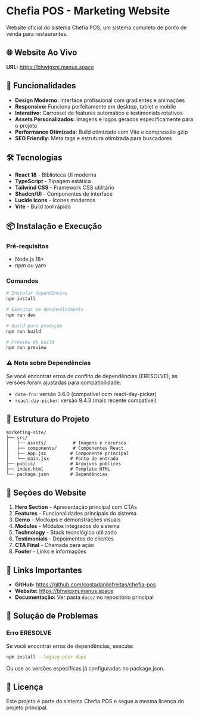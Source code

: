 # Chefia POS - Marketing Website

Website oficial do sistema Chefia POS, um sistema completo de ponto de venda para restaurantes.

## 🌐 Website Ao Vivo

**URL:** https://bhwjgxnj.manus.space

## 🚀 Funcionalidades

- **Design Moderno:** Interface profissional com gradientes e animações
- **Responsivo:** Funciona perfeitamente em desktop, tablet e mobile
- **Interativo:** Carrossel de features automático e testimonials rotativos
- **Assets Personalizados:** Imagens e logos gerados especificamente para o projeto
- **Performance Otimizada:** Build otimizado com Vite e compressão gzip
- **SEO Friendly:** Meta tags e estrutura otimizada para buscadores

## 🛠️ Tecnologias

- **React 18** - Biblioteca UI moderna
- **TypeScript** - Tipagem estática
- **Tailwind CSS** - Framework CSS utilitário
- **Shadcn/UI** - Componentes de interface
- **Lucide Icons** - Ícones modernos
- **Vite** - Build tool rápido

## 📦 Instalação e Execução

### Pré-requisitos
- Node.js 18+
- npm ou yarn

### Comandos

```bash
# Instalar dependências
npm install

# Executar em desenvolvimento
npm run dev

# Build para produção
npm run build

# Preview do build
npm run preview
```

### ⚠️ Nota sobre Dependências

Se você encontrar erros de conflito de dependências (ERESOLVE), as versões foram ajustadas para compatibilidade:
- `date-fns`: versão 3.6.0 (compatível com react-day-picker)
- `react-day-picker`: versão 9.4.3 (mais recente compatível)

## 📁 Estrutura do Projeto

```
marketing-site/
├── src/
│   ├── assets/          # Imagens e recursos
│   ├── components/      # Componentes React
│   ├── App.jsx         # Componente principal
│   └── main.jsx        # Ponto de entrada
├── public/             # Arquivos públicos
├── index.html          # Template HTML
└── package.json        # Dependências
```

## 🎨 Seções do Website

1. **Hero Section** - Apresentação principal com CTAs
2. **Features** - Funcionalidades principais do sistema
3. **Demo** - Mockups e demonstrações visuais
4. **Modules** - Módulos integrados do sistema
5. **Technology** - Stack tecnológico utilizado
6. **Testimonials** - Depoimentos de clientes
7. **CTA Final** - Chamada para ação
8. **Footer** - Links e informações

## 🔗 Links Importantes

- **GitHub:** https://github.com/costadanilofreitas/chefia-pos
- **Website:** https://bhwjgxnj.manus.space
- **Documentação:** Ver pasta `docs/` no repositório principal

## 🐛 Solução de Problemas

### Erro ERESOLVE
Se você encontrar erros de dependências, execute:
```bash
npm install --legacy-peer-deps
```

Ou use as versões específicas já configuradas no package.json.

## 📝 Licença

Este projeto é parte do sistema Chefia POS e segue a mesma licença do projeto principal.

